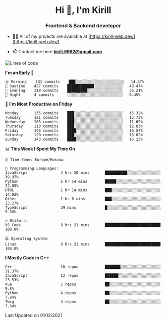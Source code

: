 <h1 align="center">Hi 👋, I'm Kirill</h1>
<h3 align="center">Frontend & Backend developer</h3>

- 👨‍💻 All of my projects are available at [https://kirill-web.dev/](https://kirill-web.dev/)

- 📫 Contact me here **kirill.9992@gmail.com**











<!--START_SECTION:waka-->
![Lines of code](https://img.shields.io/badge/From%20Hello%20World%20I%27ve%20Written-171928%20lines%20of%20code-blue)

**I'm an Early 🐤** 

```text
🌞 Morning    131 commits    ███░░░░░░░░░░░░░░░░░░░░░░   14.87% 
🌆 Daytime    427 commits    ████████████░░░░░░░░░░░░░   48.47% 
🌃 Evening    319 commits    █████████░░░░░░░░░░░░░░░░   36.21% 
🌙 Night      4 commits      ░░░░░░░░░░░░░░░░░░░░░░░░░   0.45%

```
📅 **I'm Most Productive on Friday** 

```text
Monday       135 commits    ███░░░░░░░░░░░░░░░░░░░░░░   15.32% 
Tuesday      121 commits    ███░░░░░░░░░░░░░░░░░░░░░░   13.73% 
Wednesday    103 commits    ███░░░░░░░░░░░░░░░░░░░░░░   11.69% 
Thursday     113 commits    ███░░░░░░░░░░░░░░░░░░░░░░   12.83% 
Friday       146 commits    ████░░░░░░░░░░░░░░░░░░░░░   16.57% 
Saturday     120 commits    ███░░░░░░░░░░░░░░░░░░░░░░   13.62% 
Sunday       143 commits    ████░░░░░░░░░░░░░░░░░░░░░   16.23%

```


📊 **This Week I Spent My Time On** 

```text
⌚︎ Time Zone: Europe/Moscow

💬 Programming Languages: 
JavaScript               3 hrs 20 mins       ██████████░░░░░░░░░░░░░░░   39.97% 
Python                   1 hr 54 mins        █████░░░░░░░░░░░░░░░░░░░░   22.85% 
HTML                     1 hr 14 mins        ███░░░░░░░░░░░░░░░░░░░░░░   14.92% 
Other                    1 hr 6 mins         ███░░░░░░░░░░░░░░░░░░░░░░   13.27% 
TypeScript               29 mins             █░░░░░░░░░░░░░░░░░░░░░░░░   5.88%

🔥 Editors: 
VS Code                  8 hrs 21 mins       █████████████████████████   100.0%

💻 Operating System: 
Linux                    8 hrs 21 mins       █████████████████████████   100.0%

```

**I Mostly Code in C++** 

```text
C++                      16 repos            ███████░░░░░░░░░░░░░░░░░░   31.37% 
JavaScript               12 repos            ██████░░░░░░░░░░░░░░░░░░░   23.53% 
Vue                      5 repos             ██░░░░░░░░░░░░░░░░░░░░░░░   9.8% 
Python                   4 repos             ██░░░░░░░░░░░░░░░░░░░░░░░   7.84% 
Twig                     4 repos             ██░░░░░░░░░░░░░░░░░░░░░░░   7.84%

```



 Last Updated on 01/12/2021
<!--END_SECTION:waka-->
